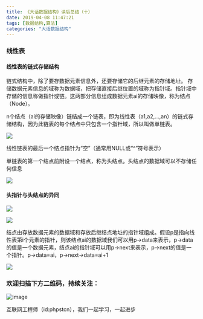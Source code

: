 ```yaml
---
title: 《大话数据结构》读后总结（十）
date: 2019-04-08 11:47:21
tags: [数据结构,算法]
categories: "大话数据结构"
---
```

### 线性表
#### 线性表的链式存储结构
链式结构中，除了要存数据元素信息外，还要存储它的后继元素的存储地址。
存储数据元素信息的域称为数据域，把存储直接后继位置的域称为指针域。指针域中存储的信息称做指针或链。这两部分信息组成数据元素ai的存储映像，称为结点（Node）。

n个结点（ai的存储映像）链结成一个链表，即为线性表（a1,a2,...,an）的链式存储结构，因为此链表的每个结点中只包含一个指针域，所以叫做单链表。

![](https://user-gold-cdn.xitu.io/2019/4/4/169e7c2f01747fd3?w=1152&h=378&f=jpeg&s=29605)

线性链表的最后一个结点指针为“空”（通常用NULL或“^”符号表示）

单链表的第一个结点前附设一个结点，称为头结点。头结点的数据域可以不存储任何信息

![](https://user-gold-cdn.xitu.io/2019/4/4/169e7c6d3459fd5b?w=1152&h=271&f=jpeg&s=33300)

#### 头指针与头结点的异同

![](https://user-gold-cdn.xitu.io/2019/4/4/169e7c7754029c75?w=1152&h=703&f=jpeg&s=80160)

![](https://user-gold-cdn.xitu.io/2019/4/8/169faf7168f5d76a?w=1152&h=349&f=jpeg&s=28690)

结点由存放数据元素的数据域和存放后继结点地址的指针域组成。假设p是指向线性表第i个元素的指针，则该结点ai的数据域我们可以用p->data来表示，p->data的值是一个数据元素，结点ai的指针域可以用p->next来表示，p->next的值是一个指针。p->data=ai，p->next->data=ai+1

![](https://user-gold-cdn.xitu.io/2019/4/8/169faf8b69e718b9?w=768&h=317&f=jpeg&s=18343)

### 欢迎扫描下方二维码，持续关注：
![image](https://user-gold-cdn.xitu.io/2019/3/21/1699eba93eba8faa?w=258&h=258&f=jpeg&s=16510)

互联网工程师（id:phpstcn），我们一起学习，一起进步